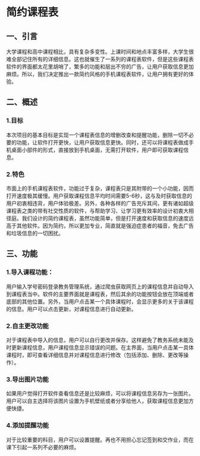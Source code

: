 # 简约课程表

## 一、引言
大学课程和高中课程相比，具有复杂多变性。上课时间和地点丰富多样，大学生很难全部记住所有的详细信息。这也就催生了一系列的课程表软件，但是这些课程表软件的界面都太花里胡哨了，繁多的功能和层出不穷的广告，让用户获取信息更加麻烦。所以，我们决定推出一款简约风格的手机课程表软件，让用户拥有更好的体验。
## 二、概述
### 1.目标
本次项目的基本目标是实现一个课程表信息的增删改查和提醒功能，删除一切不必要的功能，让软件打开更快，让用户获取信息更快。同时，还可以将课程表做成手机桌面小部件的形式，直接放到手机桌面，无需打开软件，用户即可获取课程信息。
### 2.特色
市面上的手机课程表软件，功能过于复杂，课程表只是其附带的一个小功能，因而打开速度极其缓慢。用户获取课程信息平均时间需要5-6秒，这与及时获取信息的用户初衷相违背，用户体验极差。另外，各种各样的广告充斥其间，更有诸如超级课程表之类的带有社交性质的软件，与帮助学习、让学习更有效率的设计初衷大相径庭。我们设计的简约课程表，虽然功能简单，但是打开速度和获取信息的速度远高于其他软件。因为简约，所以更加专业，简直就是强迫症患者的福音，免去广告和垃圾信息的一切困扰。
## 三、功能
### 1.导入课程功能：
用户输入学号密码登录教务管理系统，通过爬虫获取网页上的课程信息并自动导入到课程表当中。软件的主要界面就是课程表，然后其余的功能按钮会放在顶端或者底部的其他位置。另外，当用户点击某一个具体课程时，会显示更多的关于该课程的信息。用户可以点击更新，对课程信息进行自动更新。
### 2.自主更改功能
对于课程表中导入的信息，用户可以自行更改并保存。这样避免了教务系统未能及时更新课程信息，用户课程信息显示错误的问题。在主界面，当用户点击某一具体课程时，即可查看详细信息并对课程信息进行修改（包括添加、删除、更改等操作）。
### 3.导出图片功能
如果用户觉得打开软件查看信息还是比较麻烦，可以将课程信息另存为一张图片。用户可以自主选择将该图片设置为手机壁纸或者分享给他人，获取课程信息更加方便快捷。
### 4.添加提醒功能
对于比较重要的科目，用户可以设置提醒。再也不用担心忘记签到和交作业，而在课下引起一系列不必要的麻烦。
